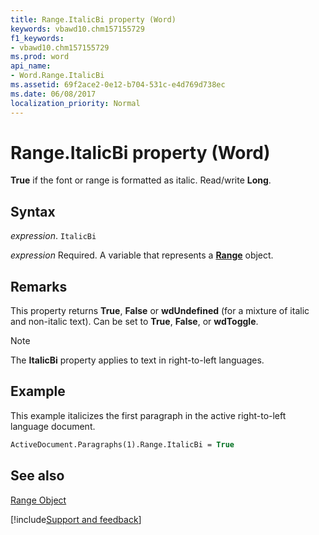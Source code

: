 ```yaml
---
title: Range.ItalicBi property (Word)
keywords: vbawd10.chm157155729
f1_keywords:
- vbawd10.chm157155729
ms.prod: word
api_name:
- Word.Range.ItalicBi
ms.assetid: 69f2ace2-0e12-b704-531c-e4d769d738ec
ms.date: 06/08/2017
localization_priority: Normal
---
```



# Range.ItalicBi property (Word)

 **True** if the font or range is formatted as italic. Read/write **Long**.


## Syntax

_expression_. `ItalicBi`

_expression_ Required. A variable that represents a **[Range](Word.Range.md)** object.


## Remarks

This property returns  **True**, **False** or **wdUndefined** (for a mixture of italic and non-italic text). Can be set to **True**, **False**, or **wdToggle**.


> [!NOTE] 
> The  **ItalicBi** property applies to text in right-to-left languages.


## Example

This example italicizes the first paragraph in the active right-to-left language document.


```vb
ActiveDocument.Paragraphs(1).Range.ItalicBi = True
```


## See also


[Range Object](Word.Range.md)

[!include[Support and feedback](~/includes/feedback-boilerplate.md)]